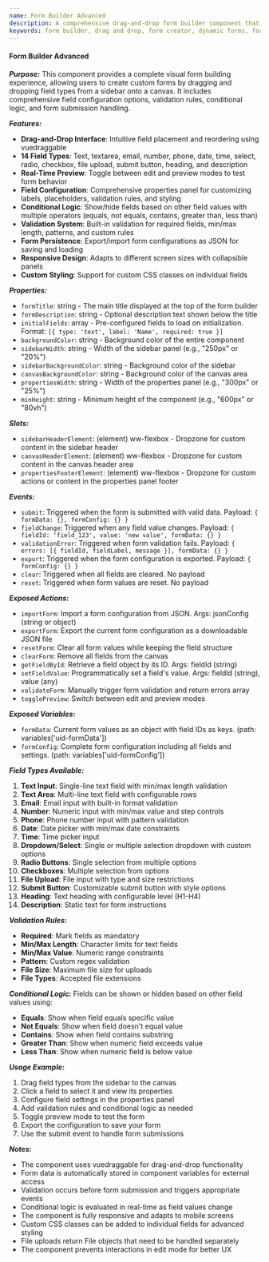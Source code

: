 ```yaml
---
name: Form Builder Advanced
description: A comprehensive drag-and-drop form builder component that enables visual form creation with extensive field configuration, conditional logic, validation rules, and real-time preview capabilities.
keywords: form builder, drag and drop, form creator, dynamic forms, form validation, conditional logic, vuedraggable, form fields, custom forms, form configuration
---
```


#### Form Builder Advanced

***Purpose:***
This component provides a complete visual form building experience, allowing users to create custom forms by dragging and dropping field types from a sidebar onto a canvas. It includes comprehensive field configuration options, validation rules, conditional logic, and form submission handling.

***Features:***
- **Drag-and-Drop Interface**: Intuitive field placement and reordering using vuedraggable
- **14 Field Types**: Text, textarea, email, number, phone, date, time, select, radio, checkbox, file upload, submit button, heading, and description
- **Real-Time Preview**: Toggle between edit and preview modes to test form behavior
- **Field Configuration**: Comprehensive properties panel for customizing labels, placeholders, validation rules, and styling
- **Conditional Logic**: Show/hide fields based on other field values with multiple operators (equals, not equals, contains, greater than, less than)
- **Validation System**: Built-in validation for required fields, min/max length, patterns, and custom rules
- **Form Persistence**: Export/import form configurations as JSON for saving and loading
- **Responsive Design**: Adapts to different screen sizes with collapsible panels
- **Custom Styling**: Support for custom CSS classes on individual fields

***Properties:***
- `formTitle`: string - The main title displayed at the top of the form builder
- `formDescription`: string - Optional description text shown below the title
- `initialFields`: array - Pre-configured fields to load on initialization. Format: `[{ type: 'text', label: 'Name', required: true }]`
- `backgroundColor`: string - Background color of the entire component
- `sidebarWidth`: string - Width of the sidebar panel (e.g., "250px" or "20%")
- `sidebarBackgroundColor`: string - Background color of the sidebar
- `canvasBackgroundColor`: string - Background color of the canvas area
- `propertiesWidth`: string - Width of the properties panel (e.g., "300px" or "25%")
- `minHeight`: string - Minimum height of the component (e.g., "600px" or "80vh")

***Slots:***
- `sidebarHeaderElement`: (element) ww-flexbox - Dropzone for custom content in the sidebar header
- `canvasHeaderElement`: (element) ww-flexbox - Dropzone for custom content in the canvas header area
- `propertiesFooterElement`: (element) ww-flexbox - Dropzone for custom actions or content in the properties panel footer

***Events:***
- `submit`: Triggered when the form is submitted with valid data. Payload: `{ formData: {}, formConfig: {} }`
- `fieldChange`: Triggered when any field value changes. Payload: `{ fieldId: 'field_123', value: 'new value', formData: {} }`
- `validationError`: Triggered when form validation fails. Payload: `{ errors: [{ fieldId, fieldLabel, message }], formData: {} }`
- `export`: Triggered when the form configuration is exported. Payload: `{ formConfig: {} }`
- `clear`: Triggered when all fields are cleared. No payload
- `reset`: Triggered when form values are reset. No payload

***Exposed Actions:***
- `importForm`: Import a form configuration from JSON. Args: jsonConfig (string or object)
- `exportForm`: Export the current form configuration as a downloadable JSON file
- `resetForm`: Clear all form values while keeping the field structure
- `clearForm`: Remove all fields from the canvas
- `getFieldById`: Retrieve a field object by its ID. Args: fieldId (string)
- `setFieldValue`: Programmatically set a field's value. Args: fieldId (string), value (any)
- `validateForm`: Manually trigger form validation and return errors array
- `togglePreview`: Switch between edit and preview modes

***Exposed Variables:***
- `formData`: Current form values as an object with field IDs as keys. (path: variables['uid-formData'])
- `formConfig`: Complete form configuration including all fields and settings. (path: variables['uid-formConfig'])

***Field Types Available:***
1. **Text Input**: Single-line text field with min/max length validation
2. **Text Area**: Multi-line text field with configurable rows
3. **Email**: Email input with built-in format validation
4. **Number**: Numeric input with min/max value and step controls
5. **Phone**: Phone number input with pattern validation
6. **Date**: Date picker with min/max date constraints
7. **Time**: Time picker input
8. **Dropdown/Select**: Single or multiple selection dropdown with custom options
9. **Radio Buttons**: Single selection from multiple options
10. **Checkboxes**: Multiple selection from options
11. **File Upload**: File input with type and size restrictions
12. **Submit Button**: Customizable submit button with style options
13. **Heading**: Text heading with configurable level (H1-H4)
14. **Description**: Static text for form instructions

***Validation Rules:***
- **Required**: Mark fields as mandatory
- **Min/Max Length**: Character limits for text fields
- **Min/Max Value**: Numeric range constraints
- **Pattern**: Custom regex validation
- **File Size**: Maximum file size for uploads
- **File Types**: Accepted file extensions

***Conditional Logic:***
Fields can be shown or hidden based on other field values using:
- **Equals**: Show when field equals specific value
- **Not Equals**: Show when field doesn't equal value
- **Contains**: Show when field contains substring
- **Greater Than**: Show when numeric field exceeds value
- **Less Than**: Show when numeric field is below value

***Usage Example:***
1. Drag field types from the sidebar to the canvas
2. Click a field to select it and view its properties
3. Configure field settings in the properties panel
4. Add validation rules and conditional logic as needed
5. Toggle preview mode to test the form
6. Export the configuration to save your form
7. Use the submit event to handle form submissions

***Notes:***
- The component uses vuedraggable for drag-and-drop functionality
- Form data is automatically stored in component variables for external access
- Validation occurs before form submission and triggers appropriate events
- Conditional logic is evaluated in real-time as field values change
- The component is fully responsive and adapts to mobile screens
- Custom CSS classes can be added to individual fields for advanced styling
- File uploads return File objects that need to be handled separately
- The component prevents interactions in edit mode for better UX